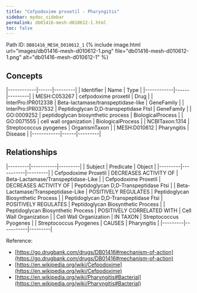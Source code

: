 ```yaml
---
title: "Cefpodoxime proxetil - Pharyngitis"
sidebar: mydoc_sidebar
permalink: db01416-mesh-d010612-1.html
toc: false 
---
```



Path ID: `DB01416_MESH_D010612_1`
{% include image.html url="images/db01416-mesh-d010612-1.png" file="db01416-mesh-d010612-1.png" alt="db01416-mesh-d010612-1" %}

## Concepts

|------------|------|---------|
| Identifier | Name | Type    |
|------------|------|---------|
| MESH:C053267 | cefpodoxime proxetil | Drug |
| InterPro:IPR012338 | Beta-lactamase/transpeptidase-like | GeneFamily |
| InterPro:IPR037532 | Peptidoglycan D,D-transpeptidase FtsI | GeneFamily |
| GO:0009252 | peptidoglycan biosynthetic process | BiologicalProcess |
| GO:0071555 | cell wall organization | BiologicalProcess |
| NCBITaxon:1314 | Streptococcus pyogenes | OrganismTaxon |
| MESH:D010612 | Pharyngitis | Disease |
|------------|------|---------|

## Relationships

|---------|-----------|---------|
| Subject | Predicate | Object  |
|---------|-----------|---------|
| Cefpodoxime Proxetil | DECREASES ACTIVITY OF | Beta-Lactamase/Transpeptidase-Like |
| Cefpodoxime Proxetil | DECREASES ACTIVITY OF | Peptidoglycan D,D-Transpeptidase Ftsi |
| Beta-Lactamase/Transpeptidase-Like | POSITIVELY REGULATES | Peptidoglycan Biosynthetic Process |
| Peptidoglycan D,D-Transpeptidase Ftsi | POSITIVELY REGULATES | Peptidoglycan Biosynthetic Process |
| Peptidoglycan Biosynthetic Process | POSITIVELY CORRELATED WITH | Cell Wall Organization |
| Cell Wall Organization | IN TAXON | Streptococcus Pyogenes |
| Streptococcus Pyogenes | CAUSES | Pharyngitis |
|---------|-----------|---------|

Reference: 
  - [https://go.drugbank.com/drugs/DB01416#mechanism-of-action](https://go.drugbank.com/drugs/DB01416#mechanism-of-action)
  - [https://en.wikipedia.org/wiki/Cefpodoxime](https://en.wikipedia.org/wiki/Cefpodoxime)
  - [https://en.wikipedia.org/wiki/Pharyngitis#Bacterial](https://en.wikipedia.org/wiki/Pharyngitis#Bacterial)

